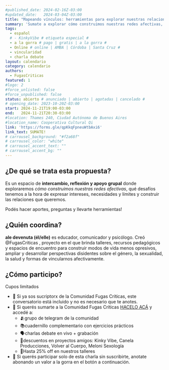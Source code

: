 ```yaml
---
#published_date: 2024-02-16Z-03:00
#updated_date:   2024-03-04Z-03:00
title: "Mapeando vínculos: herramientas para explorar nuestras relaciones"
summary: 'Sumate a explorar cómo construimos nuestras redes afectivas, qué desafíos tenemos a la hora de expresar intereses, necesidades y límites y construir las relaciones que queremos.'
tags:
  - español
  # - KinkyVibe # etiqueta especial #
  - a la gorra # pago | gratis | a la gorra #
  - Online # online | AMBA | Córdoba | Santa Cruz #
  - vincularidad
  - charla debate
layout: calendario
category: calendario
authors:
  - FugasCriticas
featured: 1
#logo: 2
#force_unlisted: false
#force_unpublished: false
status: abierto # anunciado | abierto | agotadas | cancelado #
# opening_date: 2023-10-20Z-03:00
start: 2024-11-21T19:00-03:00
end:   2024-11-21T20:30-03:00
#location: Thames 240, Ciudad Autónoma de Buenos Aires
#location_name: Cooperativa Cultural Qi
link: 'https://forms.gle/qpKkqFpneuWtbAxi6'
link_text: SUMATE!
# carrousel_background: "#f2a68f"
# carrousel_color: "white"
# carrousel_accent_text: ""
# carrousel_accent_bg: ""
---
```

## ¿De qué se trata esta propuesta? #

Es un espacio de **intercambio, reflexión y apoyo grupal** donde exploraremos *cómo construimos nuestras redes afectivas*, qué desafíos tenemos a la hora de expresar intereses, necesidades y límites y construir las relaciones que queremos.

Podés hacer aportes, preguntas y llevarte herramientas!

## ¿Quién coordina? ##

**ale devenuta (él/elle)** es educador, comunicador y psicólogo. Creó @FugasCriticas , proyecto en el que brinda talleres, recursos pedagógicos y espacios de encuentro para construir modos de vida menos opresivos, ampliar y desarrollar perspectivas disidentes sobre el género, la sexualidad, la salud y formas de vincularnos afectivamente.

## ¿Cómo participo? ##
Cupos limitados

- 💫 Si ya sos sucriptorx de la Comunidad Fugas Críticas, este conversatorio está incluido y no es necesario que te anotes.
- 💫 Si querés sumarte a la Comunidad Fugas Críticas [HACELO ACÁ](https://forms.gle/r3P1ud58ffPUQMZ36) y accedé a:
  - 🫂grupo de telegram de la comunidad
  - 📚cuadernillo complementario con ejercicios prácticos
  - 🗣️charlas debate en vivo + grabación 
  - 💸descuentos en proyectos amigos: Kinky Vibe, Canela Producciones, Volver al Cuerpo, Meloni Sexología
  - 💸Hasta 25% off en nuestros talleres
- 💫 Si querés participar solo de esta charla sin suscribirte, anotate abonando un valor a la gorra en el botón a continuación.
